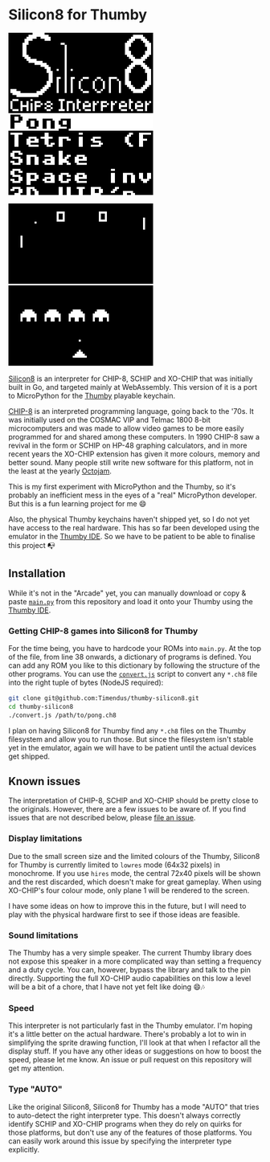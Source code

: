 # Silicon8 for Thumby

![The Silicon8 for Thumby splash screen](./pictures/emu-splash.png) ![The Silicon8 for Thumby menu system](./pictures/emu-menu.png)

![Gameplay of the game PONG](./pictures/emu-pong.png) ![Gameplay of the game Space Invaders](./pictures/emu-space.png)

[Silicon8](https://github.com/Timendus/silicon8) is an interpreter for CHIP-8,
SCHIP and XO-CHIP that was initially built in Go, and targeted mainly at
WebAssembly. This version of it is a port to MicroPython for the
[Thumby](https://thumby.us/pages/beta) playable keychain.

[CHIP-8](https://en.wikipedia.org/wiki/CHIP-8) is an interpreted programming
language, going back to the '70s. It was initially used on the COSMAC VIP and
Telmac 1800 8-bit microcomputers and was made to allow video games to be more
easily programmed for and shared among these computers. In 1990 CHIP-8 saw a
revival in the form or SCHIP on HP-48 graphing calculators, and in more recent
years the XO-CHIP extension has given it more colours, memory and better sound.
Many people still write new software for this platform, not in the least at the
yearly [Octojam](https://itch.io/jam/octojam-8).

This is my first experiment with MicroPython and the Thumby, so it's probably an
inefficient mess in the eyes of a "real" MicroPython developer. But this is a
fun learning project for me 😄

Also, the physical Thumby keychains haven't shipped yet, so I do not yet have
access to the real hardware. This has so far been developed using the emulator
in the [Thumby IDE](https://tinycircuits.github.io/). So we have to be patient
to be able to finalise this project 📭

## Installation

While it's not in the "Arcade" yet, you can manually download or copy & paste
[`main.py`](./main.py) from this repository and load it onto your Thumby using
the [Thumby IDE](https://tinycircuits.github.io/).

### Getting CHIP-8 games into Silicon8 for Thumby

For the time being, you have to hardcode your ROMs into `main.py`. At the top of
the file, from line 38 onwards, a dictionary of programs is defined. You can add
any ROM you like to this dictionary by following the structure of the other
programs. You can use the [`convert.js`](./convert.js) script to convert any
`*.ch8` file into the right tuple of bytes (NodeJS required):

```bash
git clone git@github.com:Timendus/thumby-silicon8.git
cd thumby-silicon8
./convert.js /path/to/pong.ch8
```

I plan on having Silicon8 for Thumby find any `*.ch8` files on the Thumby
filesystem and allow you to run those. But since the filesystem isn't stable yet
in the emulator, again we will have to be patient until the actual devices get
shipped.

## Known issues

The interpretation of CHIP-8, SCHIP and XO-CHIP should be pretty close to the
originals. However, there are a few issues to be aware of. If you find issues
that are not described below, please [file an
issue](https://github.com/Timendus/thumby-silicon8/issues/new).

### Display limitations

Due to the small screen size and the limited colours of the Thumby, Silicon8 for
Thumby is currently limited to `lowres` mode (64x32 pixels) in monochrome. If
you use `hires` mode, the central 72x40 pixels will be shown and the rest
discarded, which doesn't make for great gameplay. When using XO-CHIP's four
colour mode, only plane 1 will be rendered to the screen.

I have some ideas on how to improve this in the future, but I will need to play
with the physical hardware first to see if those ideas are feasible.

### Sound limitations

The Thumby has a very simple speaker. The current Thumby library does not expose
this speaker in a more complicated way than setting a frequency and a duty
cycle. You can, however, bypass the library and talk to the pin directly.
Supporting the full XO-CHIP audio capabilities on this low a level will be a bit
of a chore, that I have not yet felt like doing 😄🎶

### Speed

This interpreter is not particularly fast in the Thumby emulator. I'm hoping
it's a little better on the actual hardware. There's probably a lot to win in
simplifying the sprite drawing function, I'll look at that when I refactor all
the display stuff. If you have any other ideas or suggestions on how to boost
the speed, please let me know. An issue or pull request on this repository will
get my attention.

### Type "AUTO"

Like the original Silicon8, Silicon8 for Thumby has a mode "AUTO" that tries to
auto-detect the right interpreter type. This doesn't always correctly identify
SCHIP and XO-CHIP programs when they do rely on quirks for those platforms, but
don't use any of the features of those platforms. You can easily work around
this issue by specifying the interpreter type explicitly.

